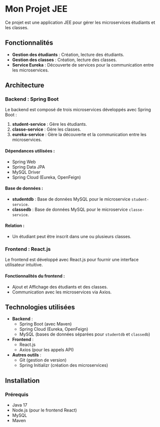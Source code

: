 # Mon Projet JEE

Ce projet est une application JEE pour gérer les microservices étudiants et les classes.

## Fonctionnalités

- **Gestion des étudiants** : Création, lecture des étudiants.
- **Gestion des classes** : Création, lecture des classes.
- **Service Eureka** : Découverte de services pour la communication entre les microservices.

## Architecture

### Backend : Spring Boot

Le backend est composé de trois microservices développés avec Spring Boot :

1. **student-service** : Gère les étudiants.
2. **classe-service** : Gère les classes.
3. **eureka-service** : Gère la découverte et la communication entre les microservices.

#### Dépendances utilisées :
- Spring Web
- Spring Data JPA
- MySQL Driver
- Spring Cloud (Eureka, OpenFeign)

#### Base de données :
- **studentdb** : Base de données MySQL pour le microservice `student-service`.
- **classedb** : Base de données MySQL pour le microservice `classe-service`.

#### Relation :
- Un étudiant peut être inscrit dans une ou plusieurs classes.

### Frontend : React.js

Le frontend est développé avec React.js pour fournir une interface utilisateur intuitive.

#### Fonctionnalités du frontend :
- Ajout et Affichage des étudiants et des classes.
- Communication avec les microservices via Axios.

## Technologies utilisées

- **Backend** :
  - Spring Boot (avec Maven)
  - Spring Cloud (Eureka, OpenFeign)
  - MySQL (bases de données séparées pour `studentdb` et `classedb`)
- **Frontend** :
  - React.js
  - Axios (pour les appels API)
- **Autres outils** :
  - Git (gestion de version)
  - Spring Initializr (création des microservices)

## Installation

### Prérequis

- Java 17 
- Node.js (pour le frontend React)
- MySQL
- Maven
